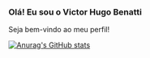 ### Olá! Eu sou o Victor Hugo Benatti

Seja bem-vindo ao meu perfil!

[![Anurag's GitHub stats](https://github-readme-stats.vercel.app/api?username=victorhugobenatti)](https://github.com/anuraghazra/github-readme-stats)
